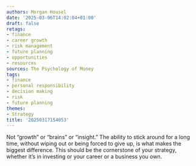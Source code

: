 ```yaml
---
authors: Morgan Housel
date: '2025-03-06T14:02:04+01:00'
draft: false
retags:
- finance
- career growth
- risk management
- future planning
- opportunities
- resources
sources: The Psychology of Money
tags:
- finance
- personal responsibility
- decision making
- risk
- future planning
themes:
- Strategy
title: '20250317154053'
---
```


Not “growth” or “brains” or “insight.” The ability to stick around for a long time, without wiping out or being forced
to give up, is what makes the biggest difference. This should be the cornerstone of your strategy, whether it’s in
investing or your career or a business you own.